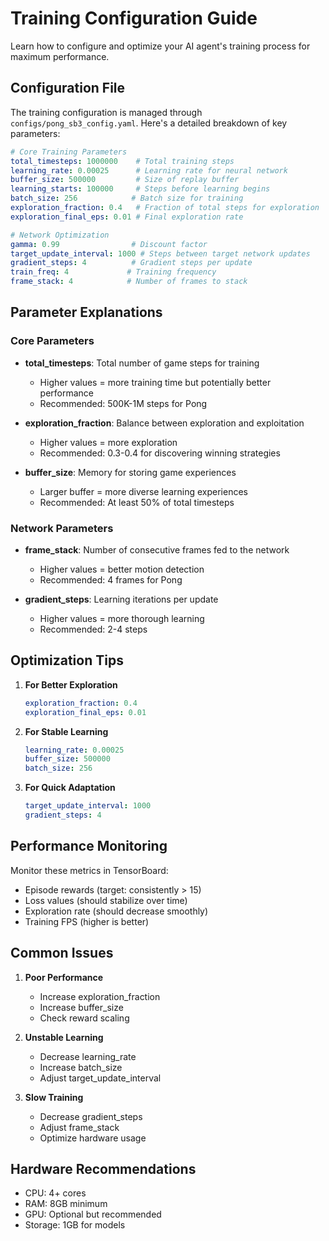 # Training Configuration Guide

Learn how to configure and optimize your AI agent's training process for maximum performance.

## Configuration File

The training configuration is managed through `configs/pong_sb3_config.yaml`. Here's a detailed breakdown of key parameters:

```yaml
# Core Training Parameters
total_timesteps: 1000000    # Total training steps
learning_rate: 0.00025      # Learning rate for neural network
buffer_size: 500000         # Size of replay buffer
learning_starts: 100000     # Steps before learning begins
batch_size: 256            # Batch size for training
exploration_fraction: 0.4   # Fraction of total steps for exploration
exploration_final_eps: 0.01 # Final exploration rate

# Network Optimization
gamma: 0.99                # Discount factor
target_update_interval: 1000 # Steps between target network updates
gradient_steps: 4          # Gradient steps per update
train_freq: 4             # Training frequency
frame_stack: 4            # Number of frames to stack
```

## Parameter Explanations

### Core Parameters

- **total_timesteps**: Total number of game steps for training
  - Higher values = more training time but potentially better performance
  - Recommended: 500K-1M steps for Pong

- **exploration_fraction**: Balance between exploration and exploitation
  - Higher values = more exploration
  - Recommended: 0.3-0.4 for discovering winning strategies

- **buffer_size**: Memory for storing game experiences
  - Larger buffer = more diverse learning experiences
  - Recommended: At least 50% of total timesteps

### Network Parameters

- **frame_stack**: Number of consecutive frames fed to the network
  - Higher values = better motion detection
  - Recommended: 4 frames for Pong

- **gradient_steps**: Learning iterations per update
  - Higher values = more thorough learning
  - Recommended: 2-4 steps

## Optimization Tips

1. **For Better Exploration**
   ```yaml
   exploration_fraction: 0.4
   exploration_final_eps: 0.01
   ```

2. **For Stable Learning**
   ```yaml
   learning_rate: 0.00025
   buffer_size: 500000
   batch_size: 256
   ```

3. **For Quick Adaptation**
   ```yaml
   target_update_interval: 1000
   gradient_steps: 4
   ```

## Performance Monitoring

Monitor these metrics in TensorBoard:
- Episode rewards (target: consistently > 15)
- Loss values (should stabilize over time)
- Exploration rate (should decrease smoothly)
- Training FPS (higher is better)

## Common Issues

1. **Poor Performance**
   - Increase exploration_fraction
   - Increase buffer_size
   - Check reward scaling

2. **Unstable Learning**
   - Decrease learning_rate
   - Increase batch_size
   - Adjust target_update_interval

3. **Slow Training**
   - Decrease gradient_steps
   - Adjust frame_stack
   - Optimize hardware usage

## Hardware Recommendations

- CPU: 4+ cores
- RAM: 8GB minimum
- GPU: Optional but recommended
- Storage: 1GB for models 